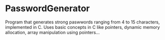 # PasswordGenerator
Program that generates strong paswwords ranging from 4 to 15 characters, implemented in C.
Uses basic concepts in C like pointers, dynamic memory allocation, array manipulation using pointers... 

